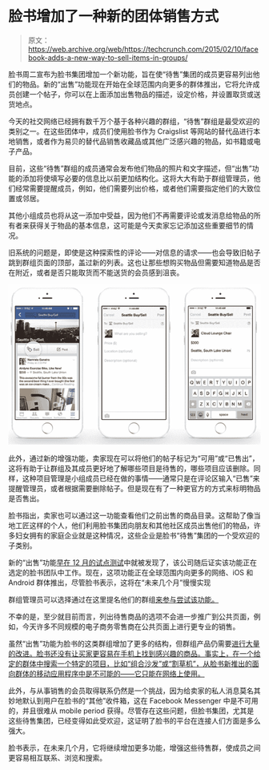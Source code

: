 # 脸书增加了一种新的团体销售方式

> 原文：<https://web.archive.org/web/https://techcrunch.com/2015/02/10/facebook-adds-a-new-way-to-sell-items-in-groups/>

脸书周二宣布为脸书集团增加一个新功能，旨在使“待售”集团的成员更容易列出他们的物品。新的“出售”功能现在开始在全球范围内向更多的群体推出，它将允许成员创建一个帖子，你可以在上面添加出售物品的描述，设定价格，并设置取货或送货地点。

今天的社交网络已经拥有数千万个基于各种兴趣的群组，“待售”群组是最受欢迎的类别之一。在这些团体中，成员们使用脸书作为 Craigslist 等网站的替代品进行本地销售，或者作为易贝的替代品销售收藏品或其他广泛感兴趣的物品，如书籍或电子产品。

目前，这些“待售”群组的成员通常会发布他们物品的照片和文字描述，但“出售”功能的添加将使填写必要的信息比以前更加结构化。这将大大有助于群组管理员，他们经常需要提醒成员，例如，他们需要列出价格，或者他们需要指定他们的大致位置或邻居。

其他小组成员也将从这一添加中受益，因为他们不再需要评论或发消息给物品的所有者来获得关于物品的基本信息，这可能是今天卖家忘记添加这些重要细节的情况。

旧系统的问题是，即使是这种探索性的评论——对信息的请求——也会导致旧帖子跳到群组页面的顶部，盖过新的列表。这也让那些想购买物品但需要知道物品是否在附近，或者是否只能取货而不能送货的会员感到沮丧。

![Groups Buy_Sell 1[2]](img/5a4b1c1de7e62e67577546b051b419b1.png)

此外，通过新的增强功能，卖家现在可以将他们的帖子标记为“可用”或“已售出”，这将有助于让群组及其成员更好地了解哪些项目是待售的，哪些项目应该删除。同样，这种项目管理是小组成员已经在做的事情——通常只是在评论区输入“已售”来提醒管理员，或者根据需要删除帖子。但是现在有了一种更官方的方式来标明物品是否售出。

脸书指出，卖家也可以通过这一功能查看他们之前出售的商品目录。这帮助了像当地工匠这样的个人，他们利用脸书集团向朋友和其他社区成员出售他们的物品，许多妇女拥有的家庭企业就是这种情况，这些企业是脸书“待售”集团的一个受欢迎的子类别。

新的“出售”功能[早在 12 月的试点测试](https://web.archive.org/web/20230404120717/http://thenextweb.com/facebook/2014/12/17/facebook-testing-official-way-sell-goods-groups/)中就被发现了，该公司随后证实该功能正在选定的脸书团队中工作。现在，这项功能正在全球范围内向更多的网络、iOS 和 Android 群体推出，尽管脸书表示，这将在“未来几个月”慢慢实现

群组管理员可以选择通过在这里提名他们的群组[来参与尝试该功能。](https://web.archive.org/web/20230404120717/https://www.facebook.com/help/contact/317809975082848)

不幸的是，至少就目前而言，列出待售商品的选项不会进一步推广到公共页面，例如，今天许多不同规模的电子商务零售商在公共页面上进行更专业的销售。

虽然“出售”功能为脸书的这类群组增加了更多的结构，但群组产品仍需要[进行大量的改进。脸书还没有让买家更容易在手机上找到感兴趣的商品。事实上，在一个给定的群体中搜索一个特定的项目，比如“组合沙发”或“割草机”，从脸书新推出的面向群体的移动应用程序中是不可能的——它只能在网络上使用。](https://web.archive.org/web/20230404120717/https://techcrunch.com/2014/10/24/the-groups-app-i-wish-facebook-would-build/)

此外，与从事销售的会员取得联系仍然是一个挑战，因为给卖家的私人消息莫名其妙地默认到用户在脸书的“其他”收件箱，这在 Facebook Messenger 中是不可用的，并且很难从 mobile period 获得。尽管存在这些问题，但脸书集团，尤其是这些待售集团，已经变得如此受欢迎，这证明了脸书的平台在连接人们方面是多么强大。

脸书表示，在未来几个月，它将继续增加更多功能，增强这些待售群，使成员之间更容易相互联系、浏览和搜索。